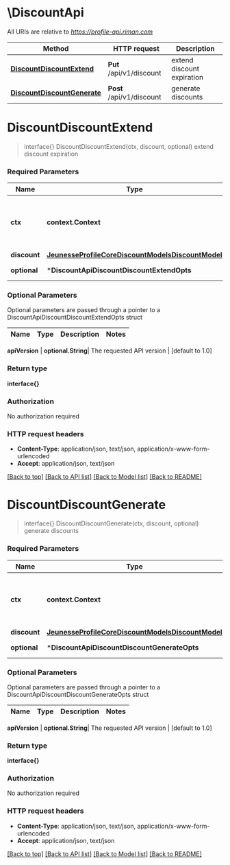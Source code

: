 # \DiscountApi

All URIs are relative to *https://profile-api.riman.com*

Method | HTTP request | Description
------------- | ------------- | -------------
[**DiscountDiscountExtend**](DiscountApi.md#DiscountDiscountExtend) | **Put** /api/v1/discount | extend discount expiration
[**DiscountDiscountGenerate**](DiscountApi.md#DiscountDiscountGenerate) | **Post** /api/v1/discount | generate discounts


# **DiscountDiscountExtend**
> interface{} DiscountDiscountExtend(ctx, discount, optional)
extend discount expiration

### Required Parameters

Name | Type | Description  | Notes
------------- | ------------- | ------------- | -------------
 **ctx** | **context.Context** | context for authentication, logging, cancellation, deadlines, tracing, etc.
  **discount** | [**JeunesseProfileCoreDiscountModelsDiscountModel**](JeunesseProfileCoreDiscountModelsDiscountModel.md)|  | 
 **optional** | ***DiscountApiDiscountDiscountExtendOpts** | optional parameters | nil if no parameters

### Optional Parameters
Optional parameters are passed through a pointer to a DiscountApiDiscountDiscountExtendOpts struct

Name | Type | Description  | Notes
------------- | ------------- | ------------- | -------------

 **apiVersion** | **optional.String**| The requested API version | [default to 1.0]

### Return type

**interface{}**

### Authorization

No authorization required

### HTTP request headers

 - **Content-Type**: application/json, text/json, application/x-www-form-urlencoded
 - **Accept**: application/json, text/json

[[Back to top]](#) [[Back to API list]](../README.md#documentation-for-api-endpoints) [[Back to Model list]](../README.md#documentation-for-models) [[Back to README]](../README.md)

# **DiscountDiscountGenerate**
> interface{} DiscountDiscountGenerate(ctx, discount, optional)
generate discounts

### Required Parameters

Name | Type | Description  | Notes
------------- | ------------- | ------------- | -------------
 **ctx** | **context.Context** | context for authentication, logging, cancellation, deadlines, tracing, etc.
  **discount** | [**JeunesseProfileCoreDiscountModelsDiscountModel**](JeunesseProfileCoreDiscountModelsDiscountModel.md)|  | 
 **optional** | ***DiscountApiDiscountDiscountGenerateOpts** | optional parameters | nil if no parameters

### Optional Parameters
Optional parameters are passed through a pointer to a DiscountApiDiscountDiscountGenerateOpts struct

Name | Type | Description  | Notes
------------- | ------------- | ------------- | -------------

 **apiVersion** | **optional.String**| The requested API version | [default to 1.0]

### Return type

**interface{}**

### Authorization

No authorization required

### HTTP request headers

 - **Content-Type**: application/json, text/json, application/x-www-form-urlencoded
 - **Accept**: application/json, text/json

[[Back to top]](#) [[Back to API list]](../README.md#documentation-for-api-endpoints) [[Back to Model list]](../README.md#documentation-for-models) [[Back to README]](../README.md)

